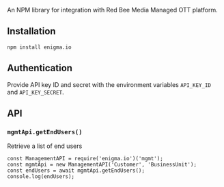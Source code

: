 An NPM library for integration with Red Bee Media Managed OTT platform.

## Installation

```
npm install enigma.io
```

## Authentication

Provide API key ID and secret with the environment variables `API_KEY_ID` and `API_KEY_SECRET`.

## API

### `mgmtApi.getEndUsers()`

Retrieve a list of end users

```
const ManagementAPI = require('enigma.io')('mgmt');
const mgmtApi = new ManagementAPI('Customer', 'BusinessUnit');
const endUsers = await mgmtApi.getEndUsers();
console.log(endUsers);
```

